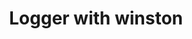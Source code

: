 ---
title: Logger with winston
description: Description of what is the Tree object and what method has.
---